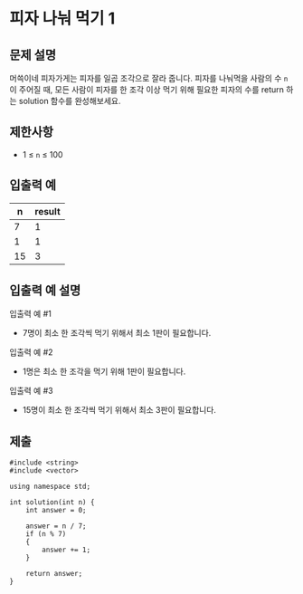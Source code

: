 # 피자 나눠 먹기 1

## 문제 설명

머쓱이네 피자가게는 피자를 일곱 조각으로 잘라 줍니다. 피자를 나눠먹을 사람의 수 `n`이 주어질 때, 모든 사람이 피자를 한 조각 이상 먹기 위해 필요한 피자의 수를 return 하는 solution 함수를 완성해보세요.

## 제한사항

+ 1 ≤ `n` ≤ 100

## 입출력 예

n|result
---|---
7|1
1|1
15|3

## 입출력 예 설명

입출력 예 #1

+ 7명이 최소 한 조각씩 먹기 위해서 최소 1판이 필요합니다.

입출력 예 #2

+ 1명은 최소 한 조각을 먹기 위해 1판이 필요합니다.

입출력 예 #3

+ 15명이 최소 한 조각씩 먹기 위해서 최소 3판이 필요합니다.

## 제출


```
#include <string>
#include <vector>

using namespace std;

int solution(int n) {
    int answer = 0;
    
    answer = n / 7;
    if (n % 7)
    {
        answer += 1;
    }
    
    return answer;
}
```